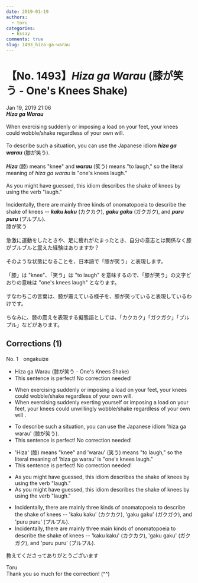 ```yaml
---
date: 2019-01-19
authors:
  - toru
categories:
  - Essay
comments: true
slug: 1493_hiza-ga-warau
---
```


# 【No. 1493】<strong><em>Hiza ga Warau</strong></em> (膝が笑う - One's Knees Shake)
<div class="date">Jan 19, 2019 21:06</div>
<div id="post"><div id="body_show_ori">
<strong><em>Hiza ga Warau</strong></em><br/><br/>When exercising suddenly or imposing a load on your feet, your knees could wobble/shake regardless of your own will.<br/><br/>To describe such a situation, you can use the Japanese idiom <strong><em>hiza ga warau</em></strong> (膝が笑う).<br/><br/><strong><em>Hiza</em></strong> (膝) means "knee" and <strong><em>warau</em></strong> (笑う) means "to laugh," so the literal meaning of <em>hiza ga warau</em> is "one's knees laugh."<br/><br/>As you might have guessed, this idiom describes the shake of knees by using the verb "laugh."<br/><br/>Incidentally, there are mainly three kinds of onomatopoeia to describe the shake of knees -- <strong><em>kaku kaku</em></strong> (カクカク), <strong><em>gaku gaku</em></strong> (ガクガク), and <strong><em>puru puru</em></strong> (プルプル).
</div></div>

<!-- more -->

<div id="post_ja"><div id="body_show_mo">
膝が笑う<br/><br/>急激に運動をしたときや、足に疲れがたまったとき、自分の意志とは関係なく膝がブルブルと震えた経験はありますか？<br/><br/>そのような状態になることを、日本語で「膝が笑う」と表現します。<br/><br/>「膝」は "knee"、「笑う」は "to laugh" を意味するので、「膝が笑う」の文字どおりの意味は "one's knees laugh" となります。<br/><br/>すなわちこの言葉は、膝が震えている様子を、膝が笑っていると表現しているわけです。<br/><br/>ちなみに、膝の震えを表現する擬態語としては、「カクカク」「ガクガク」「プルプル」などがあります。
</div></div>

## Corrections (1)
<div id="block"><div class="first_name"> No. 1　<span class="just_name">ongakuize</span></div><div id="block2">
<ul class="correction_field">
<li class="incorrect">Hiza ga Warau (膝が笑う - One's Knees Shake)</li>
<li class="corrected perfect">This sentence is perfect! No correction needed!</li>
</ul>
<ul class="correction_field">
<li class="incorrect">When exercising suddenly or imposing a load on your feet, your knees could wobble/shake regardless of your own will.</li>
<li class="corrected correct">
When <span class="sline">exercising suddenly</span><span class="f_blue"> exerting yourself </span>or imposing a load on your feet, your knees could <span class="f_blue">unwillingly</span> wobble/shake <span class="sline">regardless of your own will </span>.
</li>
</ul>
<ul class="correction_field">
<li class="incorrect">To describe such a situation, you can use the Japanese idiom 'hiza ga warau' (膝が笑う).</li>
<li class="corrected perfect">This sentence is perfect! No correction needed!</li>
</ul>
<ul class="correction_field">
<li class="incorrect">'Hiza' (膝) means "knee" and 'warau' (笑う) means "to laugh," so the literal meaning of 'hiza ga warau' is "one's knees laugh."</li>
<li class="corrected perfect">This sentence is perfect! No correction needed!</li>
</ul>
<ul class="correction_field">
<li class="incorrect">As you might have guessed, this idiom describes the shake of knees by using the verb "laugh."</li>
<li class="corrected correct">
As you might have guessed, this idiom describes the shake of knees <span class="sline">by</span> using the verb "laugh."
</li>
</ul>
<ul class="correction_field">
<li class="incorrect">Incidentally, there are mainly three kinds of onomatopoeia to describe the shake of knees -- 'kaku kaku' (カクカク), 'gaku gaku' (ガクガク), and 'puru puru' (プルプル).</li>
<li class="corrected correct">
Incidentally, there are <span class="sline">mainly</span> three <span class="f_blue">main</span> kinds of onomatopoeia to describe the shake of knees -- 'kaku kaku' (カクカク), 'gaku gaku' (ガクガク), and 'puru puru' (プルプル).
</li>
</ul>
<p class="comment_small">
 教えてくださってありがとうございます
</p>

</div><div class="name"><span class="just_name">Toru</span><br>
Thank you so much for the correction! (^^)
</div>
</div>
